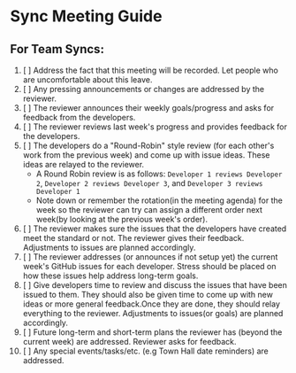 # Sync Meeting Guide

## For Team Syncs:

1. [ ] Address the fact that this meeting will be recorded. Let people who are uncomfortable about this leave.
2. [ ] Any pressing announcements or changes are addressed by the reviewer.
3. [ ] The reviewer announces their weekly goals/progress and asks for feedback from the developers.
4. [ ] The reviewer reviews last week's progress and provides feedback for the developers.
5. [ ] The developers do a "Round-Robin" style review \(for each other's work from the previous week\) and come up with issue ideas. These ideas are relayed to the reviewer.
   * A Round Robin review is as follows:  `Developer 1 reviews Developer 2`, `Developer 2 reviews Developer 3`, and `Developer 3 reviews Developer 1`
   * Note down or remember the rotation\(in the meeting agenda\) for the week so the reviewer can try can assign a different order next week\(by looking at the previous week's order\).
6. [ ] The reviewer makes sure the issues that the developers have created meet the standard or not. The reviewer gives their feedback. Adjustments to issues  are planned accordingly.
7. [ ] The reviewer addresses \(or announces if not setup yet\) the current week's GitHub issues for each developer. Stress should be placed on how these issues help address long-term goals. 
8. [ ] Give developers time to review and discuss the issues that have been issued to them. They should also be given time to come up with new ideas or more general feedback.Once they are done, they should relay everything to the reviewer. Adjustments to issues\(or goals\) are planned accordingly.
9. [ ] Future long-term and short-term plans the reviewer has \(beyond the current week\) are addressed. Reviewer asks for feedback.
10. [ ] Any special events/tasks/etc. \(e.g Town Hall date reminders\) are addressed.

